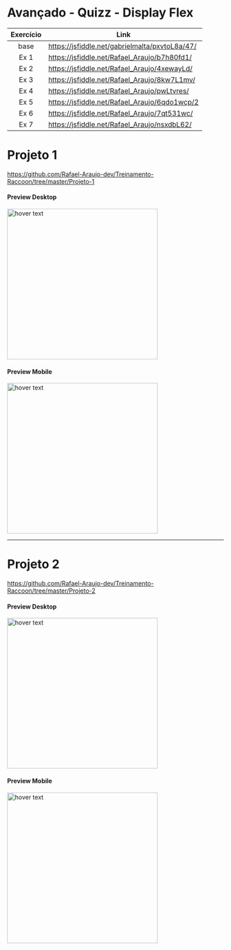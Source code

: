 # Avançado - Quizz - Display Flex

| Exercício | Link                                           |
|:---------:| ---------------------------------------------- |
| base      | https://jsfiddle.net/gabrielmalta/pxvtoL8a/47/ |
| Ex 1      | https://jsfiddle.net/Rafael_Araujo/b7h80fd1/   |
| Ex 2      | https://jsfiddle.net/Rafael_Araujo/4xewayLd/   |
| Ex 3      | https://jsfiddle.net/Rafael_Araujo/8kw7L1mv/   |
| Ex 4      | https://jsfiddle.net/Rafael_Araujo/pwLtvres/   |
| Ex 5      | https://jsfiddle.net/Rafael_Araujo/6qdo1wcp/2  |
| Ex 6      | https://jsfiddle.net/Rafael_Araujo/7qt531wc/   |
| Ex 7      | https://jsfiddle.net/Rafael_Araujo/nsxdbL62/   |

# Projeto 1

https://github.com/Rafael-Araujo-dev/Treinamento-Raccoon/tree/master/Projeto-1

#### Preview Desktop

<img src="https://github.com/Rafael-Araujo-dev/Treinamento-Raccoon/blob/master/Projeto-1/images/screenshot-preview-desktop.png" width="350" title="hover text">

#### Preview Mobile

<img src="https://github.com/Rafael-Araujo-dev/Treinamento-Raccoon/blob/master/Projeto-1/images/screenshot-preview-mobile.png" width="350" title="hover text">

--------------------------------------------------------------------------------
# Projeto 2

https://github.com/Rafael-Araujo-dev/Treinamento-Raccoon/tree/master/Projeto-2

#### Preview Desktop

<img src="https://github.com/Rafael-Araujo-dev/Treinamento-Raccoon/blob/master/Projeto-2/images/screencapture-preview.png" width="350" title="hover text">

#### Preview Mobile

<img src="https://github.com/Rafael-Araujo-dev/Treinamento-Raccoon/blob/master/Projeto-2/images/screencapture-preview-mobile.png" width="350" title="hover text">
